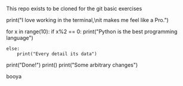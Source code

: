 This repo exists to be cloned for the git basic exercises

print("I love working in the terminal,\nit makes me feel like a Pro.")

for x in range(10):
	if x%2 == 0:
		print("Python is the best programming language")

	else:
		print("Every detail its data")

print("Done!")
print()
print("Some arbitrary changes") 

booya

